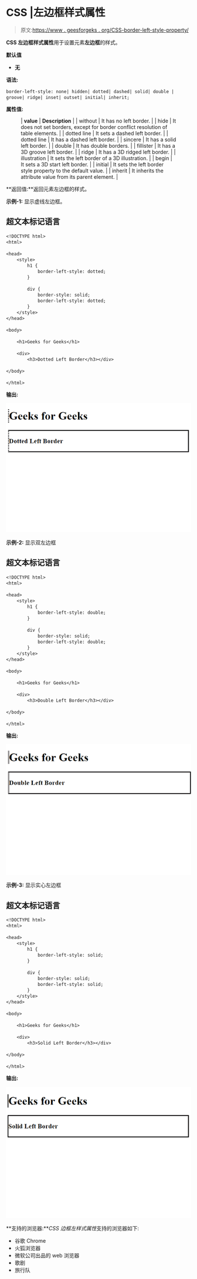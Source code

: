 # CSS |左边框样式属性

> 原文:[https://www . geesforgeks . org/CSS-border-left-style-property/](https://www.geeksforgeeks.org/css-border-left-style-property/)

**CSS 左边框样式属性**用于设置元素**左边框**的样式。

**默认值**

*   **无**

**语法:**

```
border-left-style: none| hidden| dotted| dashed| solid| double |
groove| ridge| inset| outset| initial| inherit;
```

**属性值:**

<figure class="table">

| **value** | **Description** |
| without | It has no left border. |
| hide | It does not set borders, except for border conflict resolution of table elements. |
| dotted line | It sets a dashed left border. |
| dotted line | It has a dashed left border. |
| sincere | It has a solid left border. |
| double | It has double borders. |
| fillister | It has a 3D groove left border. |
| ridge | It has a 3D ridged left border. |
| illustration | It sets the left border of a 3D illustration. |
| begin | It sets a 3D start left border. |
| initial | It sets the left border style property to the default value. |
| inherit | It inherits the attribute value from its parent element. |

</figure>

**返回值:**返回元素左边框的样式。

**示例-1:** 显示虚线左边框。

## 超文本标记语言

```
<!DOCTYPE html>
<html>

<head>
    <style>
        h1 {
            border-left-style: dotted;
        }

        div {
            border-style: solid;
            border-left-style: dotted;
        }
    </style>
</head>

<body>

    <h1>Geeks for Geeks</h1>

    <div>
        <h3>Dotted Left Border</h3></div>

</body>

</html>
```

**输出:**

![](img/64b11fc184dac3678928a27b0dec19b2.png)

**示例-2:** 显示双左边框

## 超文本标记语言

```
<!DOCTYPE html>
<html>

<head>
    <style>
        h1 {
            border-left-style: double;
        }

        div {
            border-style: solid;
            border-left-style: double;
        }
    </style>
</head>

<body>

    <h1>Geeks for Geeks</h1>

    <div>
        <h3>Double Left Border</h3></div>

</body>

</html>
```

**输出:**

![](img/f183f40e36d119bc708b541ae8e0d133.png)

**示例-3:** 显示实心左边框

## 超文本标记语言

```
<!DOCTYPE html>
<html>

<head>
    <style>
        h1 {
            border-left-style: solid;
        }

        div {
            border-style: solid;
            border-left-style: solid;
        }
    </style>
</head>

<body>

    <h1>Geeks for Geeks</h1>

    <div>
        <h3>Solid Left Border</h3></div>

</body>

</html>
```

**输出:**

![](img/eac8c48f79c2ada6f965606279ccc9a9.png)

**支持的浏览器:***CSS 边框左样式属性*支持的浏览器如下:

*   谷歌 Chrome
*   火狐浏览器
*   微软公司出品的 web 浏览器
*   歌剧
*   旅行队